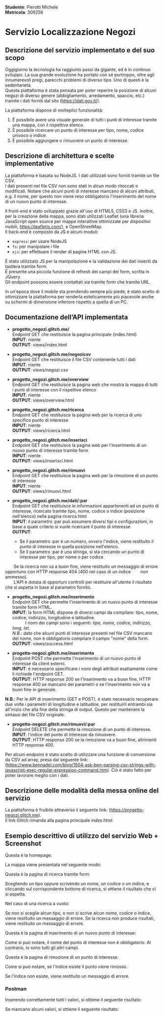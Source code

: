 **Studente**: Pierotti Michele \
**Matricola**: 309256

# Servizio Localizzazione Negozi
## Descrizione del servizio implementato e del suo scopo

Oggigiorno la tecnologia ha raggiunto passi da gigante, ed è in continuo sviluppo. La sua grande evoluzione ha portato con sé purtroppo, oltre agli innumerevoli pregi, parecchi problemi di diverso tipo. Uno di questi è la sedentarietà.\
Questa piattaforma è stata pensata per poter reperire la posizione di alcuni negozi di diverso genere (abbigliamento, arredamento, spaccio, etc.) tramite i dati forniti dal sito (https://dati.gov.it/).

La piattaforma dispone di molteplici funzionalità:
1. È possibile avere una visuale generale di tutti i punti di interesse tramite una mappa, con il rispettivo elenco.
2. È possibile ricercare un punto di interesse per tipo, nome, codice univoco o indice.
3. È possibile aggiungere o rimuovere un punto di interesse.


## Descrizione di architettura e scelte implementative 
La piattaforma è basata su NodeJS. I dati utilizzati sono forniti tramite un file CSV. \
I dati presenti nel file CSV non sono stati in alcun modo ritoccati o modificati.
Notare che alcuni punti di interesse mancano di alcuni attributi, e.g. il nome, per questo non viene reso obbligatorio l'inserimento del nome di un nuovo punto di interesse.

Il front-end è stato sviluppato grazie all'uso di HTML5, CSS3 e JS. Inoltre, per la creazione della mappa, sono stati utilizzati Leaflet (una libreria JavaScript open source per mappe interattive ottimizzate per dispositivi mobili, https://leafletjs.com/), e OpenStreetMap. \
Il back-end è composto da JS e alcuni moduli:
- `express`: per usare NodeJS
- `fs`: per manipolare i file
- `ejs`: per effettuare il render di pagine HTML con JS.

È stato utilizzato JS per la manipolazione e la validazione dei dati inseriti da tastiera tramite form. \
È presente una piccola funzione di refresh dei campi del form, scritta in JQuery. \
Gli endpoint possono essere contattati sia tramite form che tramite URL.

In un'epoca dove il mobile sta prendendo sempre più piede, è stato scelto di ottimizzare la piattaforma per renderla esteticamente più piacevole anche su schermi di dimensione inferiore rispetto a quella di un PC.

## Documentazione dell’API implementata
 - **progetto_negozi.glitch.me/** \
Endpoint GET che restituisce la pagina principale (index.html) \
**INPUT**: niente \
**OUTPUT**: views/index.html

 - **progetto_negozi.glitch.me/negozicsv** \
Endpoint GET che restituisce il file CSV contenente tutti i dati \
**INPUT**: niente \
**OUTPUT**: views/negozi.csv

- **progetto_negozi.glitch.me/overview** \
Endpoint GET che restituisce la pagina web che mostra la mappa di tutti i punti di interesse con il rispettivo elenco \
**INPUT**: niente \
**OUTPUT**: views/overview.html

- **progetto_negozi.glitch.me/ricerca** \
Endpoint GET che restituisce la pagina web per la ricerca di uno specifico punto di interesse \
**INPUT**: niente \
**OUTPUT**: views/ricerca.html

- **progetto_negozi.glitch.me/inserisci** \
Endpoint GET che restituisce la pagina web per l'inserimento di un nuovo punto di interesse tramite form \
**INPUT**: niente \
**OUTPUT**: views/inserisci.html

- **progetto_negozi.glitch.me/rimuovi** \
Endpoint GET che restituisce la pagina web per la rimozione di un punto di interesse \
**INPUT**: niente \
**OUTPUT**: views/rimuovi.html

- **progetto_negozi.glitch.me/dati/:par** \
Endpoint GET che restituisce le informazioni appartenenti ad un punto di interesse, ricercato tramite tipo, nome, codice o indice (posizione nell'elenco) nella pagina ricerca.html \
**INPUT**: il parametro :par può assumere diversi tipi e configurazioni, in base a quale criterio si vuole ricercare il punto di interesse \
**OUTPUT**: 
   - Se il parametro :par è un numero, ovvero l'indice, viene restituito il punto di interesse in quella posizione nell'elenco.
   - Se il parametro :par è una stringa, si sta cercando un punto di interesse per tipo, per nome o per codice

&emsp;&emsp;Se la ricerca non va a buon fine, viene restituito un messaggio di errore opportuno con HTTP response 404 (400 nel caso di un indice &emsp;&emsp;non ammesso). \
&emsp;&emsp;L'API è dotata di opportuni controlli per restituire all'utente il risultato che si aspetta in base al parametro fornito.

- **progetto_negozi.glitch.me/inserimento** \
Endpoint GET che permette l'inserimento di un nuovo punto di interesse tramite form HTML. \
**INPUT**: la form HTML dispone di diversi campi da compilare: tipo, nome, codice, indirizzo, longitudine e latitudine. \
&emsp;&emsp;&emsp;I nomi dei campi sono i seguenti: *tipo, nome, codice, indirizzo, long, lat*. \
*N.B.*: dato che alcuni punti di interesse presenti nel file CSV mancano del nome, non è obbligatorio compilare il campo "nome" della form. \
**OUTPUT**: views/success.html

- **progetto-negozi.glitch.me/inserimento** \
Endpoint POST che permette l'inserimento di un nuovo punto di interesse da client esterni. \
**INPUT**: è necessario specificare i nomi degli attributi esattamente come li richiede l'endpoint GET. \
**OUTPUT**: HTTP response 200 se l'inserimento va a buon fine, HTTP response 400 se mancano dei parametri o se l'inserimento non va a buon fine in generale.

**N.B.**: Per le API di inserimento (GET e POST), è stato necessario recuperare due volte i parametri di longitudine e latitudine, per restituirli entrambi sia all'inizio che alla fine della stringa di output. Questo per mantenere la sintassi del file CSV originale.

- **progetto-negozi.glitch.me/rimuovi/:par** \
Endpoint DELETE che permette la rimozione di un punto di interesse. \
**INPUT**: l'indice del punto di interesse da rimuovere. \
**OUTPUT**: HTTP response 200 se la rimozione va a buon fine, altrimenti HTTP response 400.

Per alcuni endpoint è stato scelto di utilizzare una funzione di conversione da CSV ad array, presa dal seguente link: (https://www.bennadel.com/blog/1504-ask-ben-parsing-csv-strings-with-javascript-exec-regular-expression-command.htm). Ciò è stato fatto per poter lavorare meglio con i dati.

## Descrizione delle modalità della messa online del servizio
La piattaforma è fruibile attraverso il seguente link: (https://progetto-negozi.glitch.me). \
Il link Glitch rimanda alla pagina principale *index.html*.

## Esempio descrittivo di utilizzo del servizio Web + Screenshot
Questa è la homepage:


La mappa viene presentata nel seguente modo:


Questa è la pagina di ricerca tramite form:

Scegliendo un tipo oppure scrivendo un nome, un codice o un indice, e cliccando sul corrispondente bottone di ricerca, si ottiene il risultato che ci si aspetta.

Nel caso di una ricerca a vuoto:

Se non si sceglie alcun tipo, o non si scrive alcun nome, codice o indice, viene restituito un messaggio di errore.
Se la ricerca non produce risultati, viene restituito un messaggio di errore.

Questa è la pagina di inserimento di un nuovo punto di interesse:

Come si può notare, il nome del punto di interesse non è obbligatorio. Al contrario, lo sono tutti gli altri campi.

Questa è la pagina di rimozione di un punto di interesse:

Come si può notare, se l'indice esiste il punto viene rimosso.

Se l'indice non esiste, viene restituito un messaggio di errore.

### Postman
Inserendo correttamente tutti i valori, si ottiene il seguente risultato:


Se mancano alcuni valori, si ottiene il seguente risultato:



